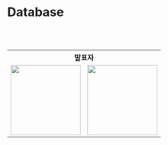 # Database

<br><br>

<div align="center">
<table>
	<tr align="center">
		<th colspan="2"> 발표자 </th>
	</tr>
	<tr align="center">
		<td><img src="https://github.com/jihye-12.png" width="160"></td>
		<td><img src="https://github.com/minah13.png" width="160"></td>
	</tr>
</table>
</div>

<br>
